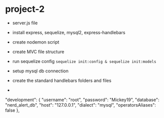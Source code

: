 # project-2


* server.js file
* install express, sequelize, mysql2, express-handlebars
* create nodemon script

* create MVC file structure

* run sequelize config
`sequelize init:config & sequelize init:models`
* setup mysql db connection

* create the standard handlebars folders and files
* 


"development": {
    "username": "root",
    "password": "Mickey19",
    "database": "nerd_alert_db",
    "host": "127.0.0.1",
    "dialect": "mysql",
    "operatorsAliases": false
  },

  
  